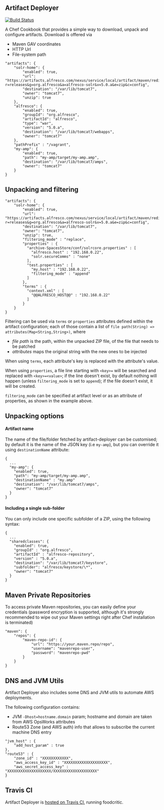 Artifact Deployer
---

[![Build Status](https://travis-ci.org/maoo/artifact-deployer.svg)](https://travis-ci.org/maoo/artifact-deployer)

A Chef Cookbook that provides a simple way to download, unpack and configure artifacts.
Download is offered via
- Maven GAV coordinates
- HTTP Url
- File-system path

```
"artifacts": {
    "solr-home": {
        "enabled": true,
        "url": "https://artifacts.alfresco.com/nexus/service/local/artifact/maven/redirect?r=releases&g=org.alfresco&a=alfresco-solr&v=5.0.a&e=zip&c=config",
        "destination": "/var/lib/tomcat7",
        "owner": "tomcat7",
        "unzip": true
    },
    "alfresco": {
        "enabled": true,
        "groupId": "org.alfresco",
        "artifactId": "alfresco",
        "type": "war",
        "version": "5.0.a",
        "destination": "/var/lib/tomcat7/webapps",
        "owner": "tomcat7"
    },
    "pathPrefix" : "/vagrant",
    "my-amp": {
        "enabled": true,
        "path": "my-amp/target/my-amp.amp",
        "destination": "/var/lib/tomcat7/amps",
        "owner": "tomcat7"
    }
}
```
Unpacking and filtering
---

```
"artifacts": {
    "solr-home": {
        "enabled": true,
        "url": "https://artifacts.alfresco.com/nexus/service/local/artifact/maven/redirect?r=releases&g=org.alfresco&a=alfresco-solr&v=5.0.a&e=zip&c=config",
        "destination": "/var/lib/tomcat7",
        "owner": "tomcat7",
        "unzip": true,
        "filtering_mode" : "replace",
        "properties" : {
          "archive-SpacesStore/conf/solrcore.properties" : [
            "alfresco.host" : "192.168.0.22",
            "solr.secureComms" : "none"
          ],
          "test.properties" : [
            "my.host" : "192.168.0.22",
            "filtering_mode" : "append"
          ]
        },
        "terms" : {
          "context.xml" : [
            "@@ALFRESCO_HOST@@" : "192.168.0.22"
          ]
        }
    }
}
```

Filtering can be used via ```terms``` or ```properties``` attributes defined within the artifact configuration; each of those contain a list of ```file path(String) => attributes(Map<String,String>)```, where
- *file path* is the path, within the unpacked ZIP file, of the file that needs to be patched
- *attributes* maps the original string with the new ones to be injected

When using ```terms```, each attribute's key is replaced with the attribute's value.

When using ```properties```, a file line starting with ```<key>=``` will be searched and replaced with ```<key>=<value>```; if the line doesn't exist, by default nothing will happen (unless ```filtering_mode``` is set to ```append```); if the file doesn't exist, it will be created.

```filtering_mode``` can be specified at artifact level or as an attribute of properties, as shown in the example above.

Unpacking options
---

#### Artifact name

The name of the file/folder fetched by artifact-deployer can be customised; by default it is the name of the JSON key (i.e `my-amp`), but you can override it using `destinationName` attribute:

```
{
  ...
  "my-amp": {
    "enabled": true,
    "path": "my-amp/target/my-amp.amp",
    "destinationName" : "my.amp"
    "destination": "/var/lib/tomcat7/amps",
    "owner": "tomcat7"
  }
}
```
#### Including a single sub-folder

You can only include one specific subfolder of a ZIP, using the following syntax:

```
{
  ...
  "sharedclasses": {
    "enabled": true,
    "groupId" : "org.alfresco",
    "artifactId" : "alfresco-repository",
    "version" : "5.0.a",
    "destination": "/var/lib/tomcat7/keystore",
    "subfolder": "alfresco/keystore/\*",
    "owner": "tomcat7"
  }
}
```

Maven Private Repositories
---
To access private Maven repositories, you can easily define your credentials (password encryption is supported, although it's strongly recommended to wipe out your Maven settings right after Chef installation is terminated)

```
"maven": {
    "repos": {
        "maven-repo-id": {
            "url": "https://your.maven.repo/repo",
            "username": "mavenrepo-user",
            "password": "mavenrepo-pwd"
        }
    }
}
```

DNS and JVM Utils
---
Artifact Deployer also includes some DNS and JVM utils to automate AWS deployments.

The following configuration contains:
- JVM ```-Dhost=hostname.domain``` param; hostname and domain are taken from AWS OpsWorks attributes
- Route53 Zone (and AWS auth) info that allows to subscribe the current machine DNS entry

```
"jvm_host" : {
    "add_host_param" : true
},
"route53" : {
    "zone_id" : "XXXXXXXXXXXX",
    "aws_access_key_id" : "XXXXXXXXXXXXXXXXXXXX",
    "aws_secret_access_key" : "XXXXXXXXXXXXXXXXXXXX/XXXXXXXXXXXXXXXXXXXX"
}
```

Travis CI
---
Artifact Deployer is [hosted on Travis CI](https://travis-ci.org/maoo/artifact-deployer), running foodcritic.
